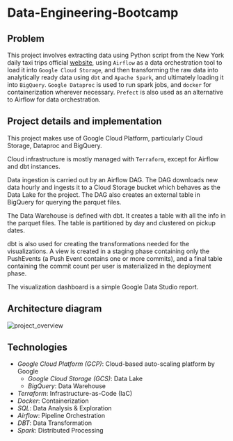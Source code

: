 # Data-Engineering-Bootcamp
## Problem

This project involves extracting data using Python script from the New York daily taxi trips official [website](https://www.nyc.gov/site/tlc/about/tlc-trip-record-data.page), using `Airflow` as a data orchestration tool to load it into `Google Cloud Storage`, and then transforming the raw data into analytically ready data using `dbt` and `Apache Spark`, and ultimately loading it into `BigQuery`. `Google Dataproc` is used to run spark jobs, and `docker` for containerization wherever necessary. `Prefect` is also used as an alternative to Airflow for data orchestration.

## Project details and implementation
This project makes use of Google Cloud Platform, particularly Cloud Storage, Dataproc and BigQuery.

Cloud infrastructure is mostly managed with `Terraform`, except for Airflow and dbt instances.

Data ingestion is carried out by an Airflow DAG. The DAG downloads new data hourly and ingests it to a Cloud Storage bucket which behaves as the Data Lake for the project. The DAG also creates an external table in BigQuery for querying the parquet files.

The Data Warehouse is defined with dbt. It creates a table with all the info in the parquet files. The table is partitioned by day and clustered on pickup dates.

dbt is also used for creating the transformations needed for the visualizations. A view is created in a staging phase containing only the PushEvents (a Push Event contains one or more commits), and a final table containing the commit count per user is materialized in the deployment phase.

The visualization dashboard is a simple Google Data Studio report.

## Architecture diagram

![project_overview](https://user-images.githubusercontent.com/41874704/233907980-bfe1fc26-d5d8-4402-b8f1-01abc4065fa3.png)

## Technologies
* *Google Cloud Platform (GCP)*: Cloud-based auto-scaling platform by Google
  * *Google Cloud Storage (GCS)*: Data Lake
  * *BigQuery*: Data Warehouse
* *Terraform*: Infrastructure-as-Code (IaC)
* *Docker*: Containerization
* *SQL*: Data Analysis & Exploration
* *Airflow*: Pipeline Orchestration
* *DBT*: Data Transformation
* *Spark*: Distributed Processing
